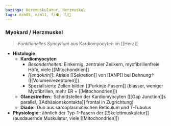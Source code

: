 ```yaml
---
bazinga: Herzmuskulatur, Herzmuskel
tags: m/m05, m/m11, f/🫀, f/🔬
---
```

### Myokard / Herzmuskel
> *Funktionelles Syncytium* aus Kardiomyocyten im [[Herz]]
- **Histologie**
	- **Kardiomyocyten**
		- *Besonderheiten:* Einkernig, zentraler Zellkern, myofibrillenfreie Höfe, viele [[Mitochondrien]]
		- *[[endokrin]]:* Atriale [[Sekretion]] von [[ANP]] bei Dehnung↑ ([[Volumenrezeptoren]])
		- Spezialisierte Zellen bilden [[Purkinje-Fasern]] (blasser, weniger Myofibrillen, mehr ER + [[Mitochondrien]])
	- **Glanzstreifen**:: Schnittstellen der Kardiomyocyten ([[Gap Junction]]s parallel, [[Adhäsionskontakte]] frontal in Zugrichtung)
	- **Diade**:: Duo aus sarcoplasmatischen Reticulum und T-Tubulus
- **Physiologie**:: ähnlich der Typ-1-Fasern der [[Skelettmuskulatur]] (ausdauernde Muskulatur, viele [[Mitochondrien]])